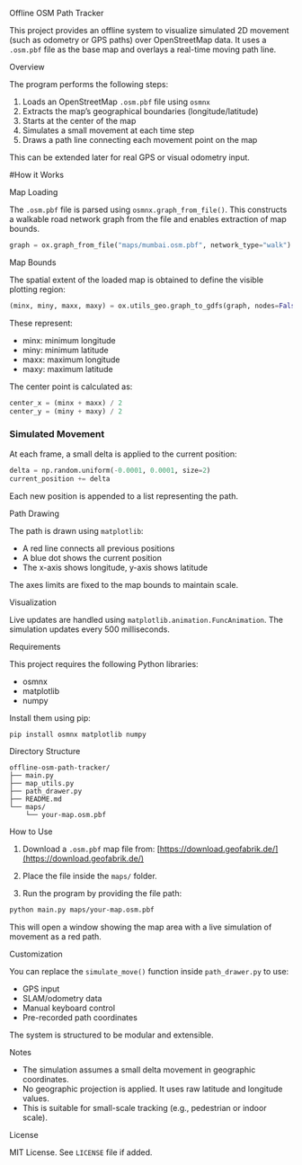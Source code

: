 Offline OSM Path Tracker

This project provides an offline system to visualize simulated 2D movement (such as odometry or GPS paths) over OpenStreetMap data. It uses a `.osm.pbf` file as the base map and overlays a real-time moving path line.

Overview

The program performs the following steps:

1. Loads an OpenStreetMap `.osm.pbf` file using `osmnx`
2. Extracts the map’s geographical boundaries (longitude/latitude)
3. Starts at the center of the map
4. Simulates a small movement at each time step
5. Draws a path line connecting each movement point on the map

This can be extended later for real GPS or visual odometry input.

#How it Works

Map Loading

The `.osm.pbf` file is parsed using `osmnx.graph_from_file()`. This constructs a walkable road network graph from the file and enables extraction of map bounds.

```python
graph = ox.graph_from_file("maps/mumbai.osm.pbf", network_type="walk")
```

Map Bounds

The spatial extent of the loaded map is obtained to define the visible plotting region:

```python
(minx, miny, maxx, maxy) = ox.utils_geo.graph_to_gdfs(graph, nodes=False).total_bounds
```

These represent:

* minx: minimum longitude
* miny: minimum latitude
* maxx: maximum longitude
* maxy: maximum latitude

The center point is calculated as:

```python
center_x = (minx + maxx) / 2
center_y = (miny + maxy) / 2
```

### Simulated Movement

At each frame, a small delta is applied to the current position:

```python
delta = np.random.uniform(-0.0001, 0.0001, size=2)
current_position += delta
```

Each new position is appended to a list representing the path.

Path Drawing

The path is drawn using `matplotlib`:

* A red line connects all previous positions
* A blue dot shows the current position
* The x-axis shows longitude, y-axis shows latitude

The axes limits are fixed to the map bounds to maintain scale.

Visualization

Live updates are handled using `matplotlib.animation.FuncAnimation`. The simulation updates every 500 milliseconds.

Requirements

This project requires the following Python libraries:

* osmnx
* matplotlib
* numpy

Install them using pip:

```bash
pip install osmnx matplotlib numpy
```

Directory Structure

```
offline-osm-path-tracker/
├── main.py
├── map_utils.py
├── path_drawer.py
├── README.md
└── maps/
    └── your-map.osm.pbf
```

How to Use

1. Download a `.osm.pbf` map file from:
   [https://download.geofabrik.de/](https://download.geofabrik.de/)

2. Place the file inside the `maps/` folder.

3. Run the program by providing the file path:

```bash
python main.py maps/your-map.osm.pbf
```

This will open a window showing the map area with a live simulation of movement as a red path.

Customization

You can replace the `simulate_move()` function inside `path_drawer.py` to use:

* GPS input
* SLAM/odometry data
* Manual keyboard control
* Pre-recorded path coordinates

The system is structured to be modular and extensible.

Notes

* The simulation assumes a small delta movement in geographic coordinates.
* No geographic projection is applied. It uses raw latitude and longitude values.
* This is suitable for small-scale tracking (e.g., pedestrian or indoor scale).

License

MIT License. See `LICENSE` file if added.

